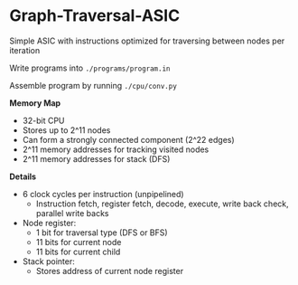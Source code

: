 # Graph-Traversal-ASIC
Simple ASIC with instructions optimized for traversing between nodes per iteration

Write programs into ```./programs/program.in```

Assemble program by running ```./cpu/conv.py```

**Memory Map**
- 32-bit CPU
- Stores up to 2^11 nodes
- Can form a strongly connected component (2^22 edges)
- 2^11 memory addresses for tracking visited nodes
- 2^11 memory addresses for stack (DFS)

**Details**
- 6 clock cycles per instruction (unpipelined)
  - Instruction fetch, register fetch, decode, execute, write back check, parallel write backs
- Node register:
  - 1 bit for traversal type (DFS or BFS)
  - 11 bits for current node
  - 11 bits for current child
 - Stack pointer:
   - Stores address of current node register
